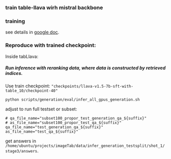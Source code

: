 ### train table-llava wirh mistral backbone
### training
see details in [google doc](https://docs.google.com/document/d/1JYuAjCbj8RsJD_S_RjH_LQAGWWHkZlOKf9Xl-hP9ams/edit?usp=sharing0).
### Reproduce with trained checkpoint: 
Inside tabLlava:

##### Run inference with reranking data, where data is constructed by retrieved indices.

Use train checkpoint: `"checkpoints/llava-v1.5-7b-sft-with-table_10/checkpoint-40"`

```
python scripts/generation/eval/infer_all_gpus_generation.sh
```
adjust to run full testset or subset:
```
# qa_file_name="subset100_propor_test_generation_qa_${suffix}"
# as_file_name="subset100_propor_test_qa_${suffix}"
qa_file_name="test_generation_qa_${suffix}"
as_file_name="test_qa_${suffix}"
```

get answers in `/home/ubuntu/projects/imageTab/data/infer_generation_testsplit/shot_1/stage3/answers`.

